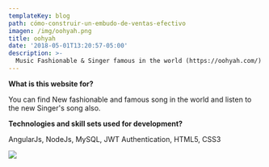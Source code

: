 ```yaml
---
templateKey: blog
path: cómo-construir-un-embudo-de-ventas-efectivo
imagen: /img/oohyah.png
title: oohyah
date: '2018-05-01T13:20:57-05:00'
description: >-
  Music Fashionable & Singer famous in the world (https://oohyah.com/)
---
```

**What is this website for?**

You can find New fashionable and famous song in the world and listen to the new Singer's song also.

**Technologies and skill sets used for development?**

AngularJs, NodeJs, MySQL, JWT Authentication, HTML5, CSS3



![](/img/oohyah.png)
